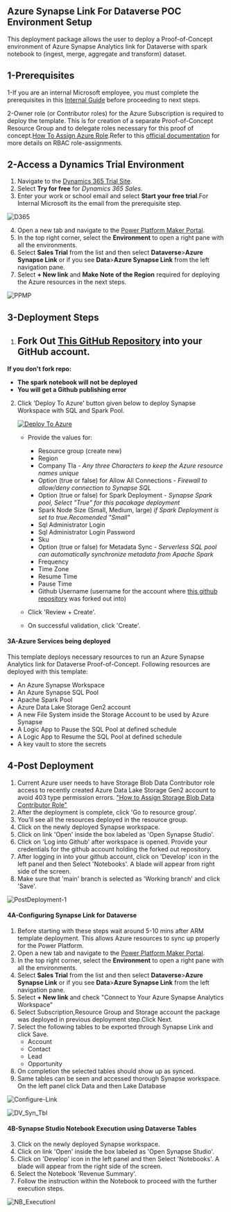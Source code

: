 ## Azure Synapse Link For Dataverse POC Environment Setup
This deployment package allows the user to deploy a Proof-of-Concept environment of Azure Synapse Analytics link for Dataverse with spark notebook to (ingest, merge, aggregate and transform) dataset.

## 1-Prerequisites

1-If you are an internal Microsoft employee, you must complete the prerequisites in this [Internal Guide](https://microsoft.sharepoint.com/:w:/t/Analytics-TechStrategy-Team/EcHBx8uEk6VOvYEUVW3m3yQBCeHwW-A3L2hzfk-ZrZmTKg?e=fY4eOy) before proceeding to next steps.

2-Owner role (or Contributor roles) for the Azure Subscription is required to deploy the template. This is for creation of a separate Proof-of-Concept Resource Group and to delegate roles necessary for this proof of concept.[How To Assign Azure Role](https://docs.microsoft.com/en-us/azure/role-based-access-control/role-assignments-portal?tabs=current).Refer to this [official documentation](https://docs.microsoft.com/en-us/azure/role-based-access-control/role-assignments-steps) for more details on RBAC role-assignments.


## 2-Access a Dynamics Trial Environment

1. Navigate to the [Dynamics 365 Trial Site](https://dynamics.microsoft.com/en-us/dynamics-365-free-trial/).
2. Select **Try for free** for *Dynamics 365 Sales*.
3. Enter your work or school email and select **Start your free trial**.For Internal Microsoft its the email from the prerequisite step.

![D365](https://github.com/Azure/Test-Drive-Synapse-Link-For-DataVerse/blob/main/images/d365-trial.gif)

4. Open a new tab and navigate to the [Power Platform Maker Portal](https://make.preview.powerapps.com/).
5. In the top right corner, select the **Environment** to open a right pane with all the environments.
6. Select **Sales Trial** from the list and then select **Dataverse**>**Azure Synapse Link** or if you see **Data**>**Azure Synapse Link**  from the left navigation pane.
7. Select **+ New link** and **Make Note of the Region** required for deploying the Azure resources in the next steps.

![PPMP](https://github.com/Azure/Test-Drive-Synapse-Link-For-DataVerse/blob/main/images/ppac-video.gif)

## 3-Deployment Steps
1.  ## Fork Out [This GitHub Repository](https://github.com/Azure/Test-Drive-Synapse-Link-For-DataVerse) into your GitHub account. 
    
   **If you don't fork repo:** 
   + **The spark notebook will not be deployed**
   + **You will get a Github publishing error**
   
  <!--  ![Fork](https://raw.githubusercontent.com/Azure/Test-Drive-Synapse-Link-For-DataVerse/main/images/4.gif) -->
 
2. Click 'Deploy To Azure' button given below to deploy Synapse Workspace with SQL and Spark Pool.

    [![Deploy To Azure](https://raw.githubusercontent.com/Azure/azure-quickstart-templates/master/1-CONTRIBUTION-GUIDE/images/deploytoazure.svg?sanitize=true)](https://portal.azure.com/#create/Microsoft.Template/uri/https%3A%2F%2Fraw.githubusercontent.com%2FAzure%2FTest-Drive-Synapse-Link-For-DataVerse-With-1-Click%2Fmain%2Fazuredeploy.json)

   - Provide the values for:

     - Resource group (create new)
     - Region
     - Company Tla - *Any three Characters to keep the Azure resource names unique*
     - Option (true or false) for Allow All Connections - *Firewall to allow/deny connection to Synapse SQL*
     - Option (true or false) for Spark Deployment - *Synapse Spark pool, Select "True" for this pacakage deployment*
     - Spark Node Size (Small, Medium, large) *if Spark Deployment is set to true.Recomended "Small"*
     - Sql Administrator Login
     - Sql Administrator Login Password
     - Sku 
     - Option (true or false) for Metadata Sync - *Serverless SQL pool can automatically synchronize metadata from Apache Spark*
     - Frequency
     - Time Zone
     - Resume Time
     - Pause Time
     - Github Username (username for the account where [this github repository](https://github.com/Azure/Test-Drive-Synapse-Link-For-DataVerse) was forked out into)

   - Click 'Review + Create'.
   - On successful validation, click 'Create'.

#### 3A-Azure Services being deployed
This template deploys necessary resources to run an Azure Synapse Analytics link for Dataverse Proof-of-Concept. 
Following resources are deployed with this template:

- An Azure Synapse Workspace 
- An Azure Synapse SQL Pool
- Apache Spark Pool
- Azure Data Lake Storage Gen2 account
- A new File System inside the Storage Account to be used by Azure Synapse
- A Logic App to Pause the SQL Pool at defined schedule
- A Logic App to Resume the SQL Pool at defined schedule
- A key vault to store the secrets

<!-- The data pipeline inside the Synapse Workspace gets New York Taxi trip and fare data, joins them and perform aggregations on them to give the final aggregated results. Other resources include datasets, linked services and dataflows. All resources are completely parameterized and all the secrets are stored in the key vault. These secrets are fetched inside the linked services using key vault linked service. The Logic App will check for Active Queries. If there are active queries, it will wait 5 minutes and check again until there are none before pausing -->

## 4-Post Deployment
1. Current Azure user needs to have Storage Blob Data Contributor role access to recently created Azure Data Lake Storage Gen2 account to avoid 403 type permission errors. ["How to Assign Storage Blob Data Contributor Role"](https://docs.microsoft.com/en-us/azure/synapse-analytics/get-started-add-admin#azure-rbac-role-assignments-on-the-workspaces-primary-storage-account)
2. After the deployment is complete, click 'Go to resource group'.
3. You'll see all the resources deployed in the resource group.
4. Click on the newly deployed Synapse workspace.
5. Click on link 'Open' inside the box labeled as 'Open Synapse Studio'.
6. Click on 'Log into Github' after workspace is opened. Provide your credentials for the github account holding the forked out repository.
7. After logging in into your github account, click on 'Develop' icon in the left panel and then Select 'Notebooks'. A blade will appear from right side of the screen.
8. Make sure that 'main' branch is selected as 'Working branch' and click 'Save'.

![PostDeployment-1](https://github.com/Azure/Test-Drive-Synapse-Link-For-DataVerse/blob/main/images/Starting_WS.gif)

#### 4A-Configuring Synapse Link for Dataverse
1. Before starting with these steps wait around 5-10 mins after ARM template deployment. This allows Azure resources to sync up properly for the Power Platform.
2. Open a new tab and navigate to the [Power Platform Maker Portal](https://make.preview.powerapps.com/).
3. In the top right corner, select the **Environment** to open a right pane with all the environments.
4. Select **Sales Trial** from the list and then select **Dataverse**>**Azure Synapse Link** or if you see **Data**>**Azure Synapse Link** from the left navigation pane.
5. Select **+ New link** and check "Connect to Your Azure Synapse Analytics Workspace"
6. Select Subscription,Resource Group and Storage account the package was deployed in previous deployment step.Click Next.
7. Select the following tables to be exported through Synapse Link and click Save.
     - Account
     - Contact
     - Lead
     - Opportunity
8. On completion the selected tables should show up as synced.
9. Same tables can be seen and accessed thorough Synapse workspace. On the left panel click Data and then Lake Database


![Configure-Link](https://github.com/Azure/Test-Drive-Synapse-Link-For-DataVerse/blob/main/images/Configure_DV_Link.gif)


![DV_Syn_Tbl](https://github.com/Azure/Test-Drive-Synapse-Link-For-DataVerse/blob/main/images/DV_Syn_Tables.gif)


#### 4B-Synapse Studio Notebook Execution using Dataverse Tables
3. Click on the newly deployed Synapse workspace.
4. Click on link 'Open' inside the box labeled as 'Open Synapse Studio'.
6. Click on 'Develop' icon in the left panel and then Select 'Notebooks'. A blade will appear from the right side of the screen.
7. Select the Notebook 'Revenue Summary'.
8. Follow the instruction within the Notebook to proceed with the further execution steps.

![NB_Executionl](https://github.com/Azure/Test-Drive-Synapse-Link-For-DataVerse/blob/main/images/NB_Execution.gif)
